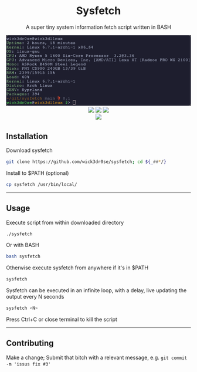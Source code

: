 <div align="center">
<h1>Sysfetch</h1>
<p>A super tiny system information fetch script written in BASH</p>
<img src="ss.webp"></img>
<a href='#'><img src="https://img.shields.io/badge/Shell_Script-121011?logo=gnu-bash&logoColor=white"></img><a/>
<a href='#'><img src="https://img.shields.io/badge/Made%20with-Bash-1f425f.svg"></img><a/>
<a href='#'><img src=https://img.shields.io/badge/Maintained%3F-yes-green.svg></img><a/>
<br/>
<a href="https://discord.gg/W4mQqNnfSq">
<img src="https://discordapp.com/api/guilds/913584348937207839/widget.png?style=shield"/></a>
</div>

## Installation
Download sysfetch

```bash
git clone https://github.com/wick3dr0se/sysfetch; cd ${_##*/}
```

Install to $PATH (optional)
```bash
cp sysfetch /usr/bin/local/
```

---

## Usage
Execute script from within downloaded directory
```bash
./sysfetch
```

Or with BASH
```bash
bash sysfetch
```

Otherwise execute sysfetch from anywhere if it's in $PATH
```bash
sysfetch
```

Sysfetch can be executed in an infinite loop, with a delay, live updating the output every N seconds
```bash
sysfetch <N>
```

Press Ctrl+C or close terminal to kill the script

---

## Contributing
Make a change; Submit that bitch with a relevant message, e.g. `git commit -m 'issus fix #3'`
